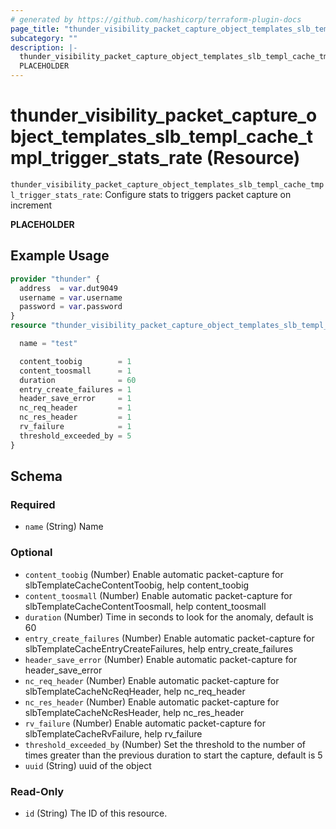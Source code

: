 ```yaml
---
# generated by https://github.com/hashicorp/terraform-plugin-docs
page_title: "thunder_visibility_packet_capture_object_templates_slb_templ_cache_tmpl_trigger_stats_rate Resource - terraform-provider-thunder"
subcategory: ""
description: |-
  thunder_visibility_packet_capture_object_templates_slb_templ_cache_tmpl_trigger_stats_rate: Configure stats to triggers packet capture on increment
  PLACEHOLDER
---
```


# thunder_visibility_packet_capture_object_templates_slb_templ_cache_tmpl_trigger_stats_rate (Resource)

`thunder_visibility_packet_capture_object_templates_slb_templ_cache_tmpl_trigger_stats_rate`: Configure stats to triggers packet capture on increment

__PLACEHOLDER__

## Example Usage

```terraform
provider "thunder" {
  address  = var.dut9049
  username = var.username
  password = var.password
}
resource "thunder_visibility_packet_capture_object_templates_slb_templ_cache_tmpl_trigger_stats_rate" "thunder_visibility_packet_capture_object_templates_slb_templ_cache_tmpl_trigger_stats_rate" {

  name = "test"

  content_toobig        = 1
  content_toosmall      = 1
  duration              = 60
  entry_create_failures = 1
  header_save_error     = 1
  nc_req_header         = 1
  nc_res_header         = 1
  rv_failure            = 1
  threshold_exceeded_by = 5
}
```

<!-- schema generated by tfplugindocs -->
## Schema

### Required

- `name` (String) Name

### Optional

- `content_toobig` (Number) Enable automatic packet-capture for slbTemplateCacheContentToobig, help content_toobig
- `content_toosmall` (Number) Enable automatic packet-capture for slbTemplateCacheContentToosmall, help content_toosmall
- `duration` (Number) Time in seconds to look for the anomaly, default is 60
- `entry_create_failures` (Number) Enable automatic packet-capture for slbTemplateCacheEntryCreateFailures, help entry_create_failures
- `header_save_error` (Number) Enable automatic packet-capture for header_save_error
- `nc_req_header` (Number) Enable automatic packet-capture for slbTemplateCacheNcReqHeader, help nc_req_header
- `nc_res_header` (Number) Enable automatic packet-capture for slbTemplateCacheNcResHeader, help nc_res_header
- `rv_failure` (Number) Enable automatic packet-capture for slbTemplateCacheRvFailure, help rv_failure
- `threshold_exceeded_by` (Number) Set the threshold to the number of times greater than the previous duration to start the capture, default is 5
- `uuid` (String) uuid of the object

### Read-Only

- `id` (String) The ID of this resource.


